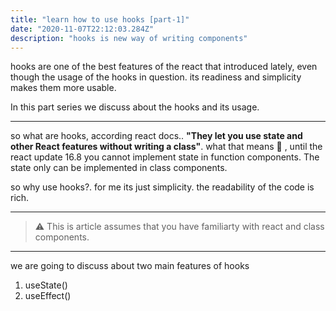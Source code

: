 ```yaml
---
title: "learn how to use hooks [part-1]"
date: "2020-11-07T22:12:03.284Z"
description: "hooks is new way of writing components"
---
```


hooks are one of the best features of the react that introduced lately, even though the usage of the hooks in question. its readiness and simplicity makes them more usable.

In this part series we discuss about the hooks and its usage.

<hr>

so what are hooks, according react docs.. **"They let you use state and other React features without writing a class"**. what that means 🤔 , until the react update 16.8 you cannot implement state in function components. The state only can be implemented in class components.

so why use hooks?. for me its just simplicity. the readability of the code is rich.

<hr>

> :warning: This is article assumes that you have familiarty with react and class components.

<hr>

we are going to discuss about two main features of hooks

1. useState()
1. useEffect()

